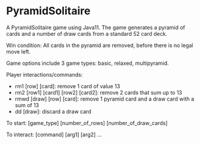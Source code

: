 # PyramidSolitaire

A PyramidSolitaire game using Java11.
The game generates a pyramid of cards and a number of draw cards from a standard 52 card deck.

Win condition:
All cards in the pyramid are removed, before there is no legal move left.

Game options include 3 game types: basic, relaxed, multipyramid.

Player interactions/commands:
 - rm1 [row] [card]: remove 1 card of value 13
 - rm2 [row1] [card1] [row2] [card2]: remove 2 cards that sum up to 13
 - rmwd [draw] [row] [card]: remove 1 pyramid card and a draw card with a sum of 13
 - dd [draw]: discard a draw card

To start:
[game_type] [number_of_rows] [number_of_draw_cards]

To interact:
[command] [arg1] [arg2] ...
